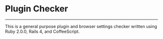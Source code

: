 # Plugin Checker
--------------

This is a general purpose plugin and browser settings checker written using Ruby 2.0.0, Rails 4, and CoffeeScript.